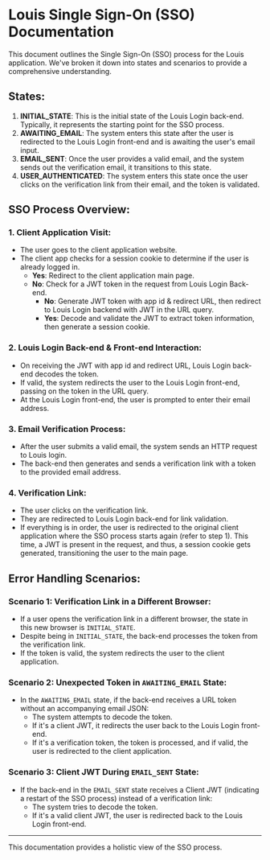 # Louis Single Sign-On (SSO) Documentation

This document outlines the Single Sign-On (SSO) process for the Louis application. We've broken it down into states and scenarios to provide a comprehensive understanding.

## States:

1. **INITIAL_STATE**: This is the initial state of the Louis Login back-end. Typically, it represents the starting point for the SSO process.
2. **AWAITING_EMAIL**: The system enters this state after the user is redirected to the Louis Login front-end and is awaiting the user's email input.
3. **EMAIL_SENT**: Once the user provides a valid email, and the system sends out the verification email, it transitions to this state.
4. **USER_AUTHENTICATED**: The system enters this state once the user clicks on the verification link from their email, and the token is validated.

## SSO Process Overview:

### 1. Client Application Visit:
- The user goes to the client application website.
- The client app checks for a session cookie to determine if the user is already logged in.
  - **Yes**: Redirect to the client application main page.
  - **No**: Check for a JWT token in the request from Louis Login Back-end.
    - **No**: Generate JWT token with app id & redirect URL, then redirect to Louis Login backend with JWT in the URL query.
    - **Yes**: Decode and validate the JWT to extract token information, then generate a session cookie.

### 2. Louis Login Back-end & Front-end Interaction:
- On receiving the JWT with app id and redirect URL, Louis Login back-end decodes the token.
- If valid, the system redirects the user to the Louis Login front-end, passing on the token in the URL query.
- At the Louis Login front-end, the user is prompted to enter their email address.

### 3. Email Verification Process:
- After the user submits a valid email, the system sends an HTTP request to Louis login.
- The back-end then generates and sends a verification link with a token to the provided email address.

### 4. Verification Link:
- The user clicks on the verification link.
- They are redirected to Louis Login back-end for link validation.
- If everything is in order, the user is redirected to the original client application where the SSO process starts again (refer to step 1). This time, a JWT is present in the request, and thus, a session cookie gets generated, transitioning the user to the main page.

## Error Handling Scenarios:

### Scenario 1: Verification Link in a Different Browser:
- If a user opens the verification link in a different browser, the state in this new browser is `INITIAL_STATE`.
- Despite being in `INITIAL_STATE`, the back-end processes the token from the verification link.
- If the token is valid, the system redirects the user to the client application.

### Scenario 2: Unexpected Token in `AWAITING_EMAIL` State:
- In the `AWAITING_EMAIL` state, if the back-end receives a URL token without an accompanying email JSON:
  - The system attempts to decode the token.
  - If it's a client JWT, it redirects the user back to the Louis Login front-end.
  - If it's a verification token, the token is processed, and if valid, the user is redirected to the client application.

### Scenario 3: Client JWT During `EMAIL_SENT` State:
- If the back-end in the `EMAIL_SENT` state receives a Client JWT (indicating a restart of the SSO process) instead of a verification link:
  - The system tries to decode the token.
  - If it's a valid client JWT, the user is redirected back to the Louis Login front-end.

---

This documentation provides a holistic view of the SSO process.
